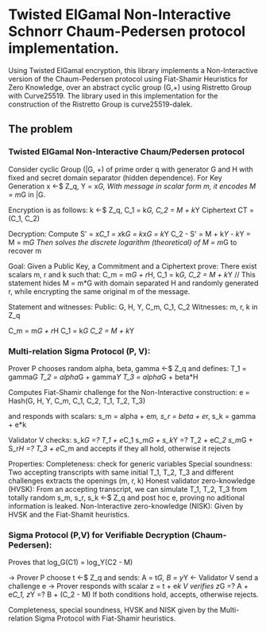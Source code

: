 # Twisted ElGamal Non-Interactive Schnorr Chaum-Pedersen protocol implementation.

Using Twisted ElGamal encryption, this library implements a Non-Interactive version of the Chaum-Pedersen protocol using Fiat-Shamir Heuristics for Zero Knowledge, over an abstract cyclic group (G,+) using Ristretto Group with Curve25519. The library used in this implementation for the construction of the Ristretto Group is curve25519-dalek.

## The problem

### Twisted ElGamal Non-Interactive Chaum/Pedersen protocol
 Consider cyclic Group (|G, +) of prime order q with generator G and H with fixed and secret domain separator (hidden dependence).
 For Key Generation x <-$ Z_q, Y = x*G,
 With message in scalar form m, it encodes M = m*G in |G.

 Encryption is as follows:
 k <-$ Z_q, 
 C_1 = k*G, C_2 = M + k*Y
 Ciphertext CT = (C_1, C_2)

 Decryption:
 Compute S' = x*C_1 = x*k*G = k*x*G = k*Y
 C_2 - S' = M + k*Y - k*Y = M = m*G
 Then solves the discrete logarithm (theoretical) of M = m*G to recover m

 Goal:
 Given a Public Key, a Commitment and a Ciphertext prove:
 There exist scalars m, r and k such that:
 C_m = m*G + r*H, C_1 = k*G, C_2 = M + k*Y  // This statement hides M = m*G with domain separated H and randomly generated r, while encrypting the same original m of the message.
 
 Statement and witnesses:
 Public: G, H, Y, C_m, C_1, C_2
 Witnesses: m, r, k in Z_q

 C_m = m*G + r*H
 C_1 = k*G
 C_2 = M + k*Y

### Multi-relation Sigma Protocol (P, V):
 Prover P chooses random alpha, beta, gamma <-$ Z_q
 and defines:
 T_1 = gamma*G
 T_2 = alpha*G + gamma*Y
 T_3 = alpha*G + beta*H

 Computes Fiat-Shamir challenge for the Non-Interactive construction:
 e = Hash(G, H, Y, C_m, C_1, C_2, T_1, T_2, T_3)
 
 and responds with scalars:
 s_m = alpha + e*m, s_r = beta + e*r, s_k = gamma + e*k
 
 Validator V checks:
 s_k*G =? T_1 + e*C_1
 s_m*G + s_k*Y =? T_2 + e*C_2
 s_m*G + S_r*H =? T_3 + e*C_m
 and accepts if they all hold, otherwise it rejects

 Properties:
 Completeness: check for generic variables
 Special soundness: Two accepting transcripts with same initial T_1, T_2, T_3 and different challenges extracts the openings (m, r, k)
 Honest validator zero-knowledge (HVSK): From an accepting transcript, we can simulate T_1, T_2, T_3 from totally random s_m, s_r, s_k <-$ Z_q and post hoc e, proving no aditional information is leaked.
 Non-Interactive zero-knowledge (NISK): Given by HVSK and the Fiat-Shamit heuristics.

### Sigma Protocol (P,V) for Verifiable Decryption (Chaum-Pedersen):
 Proves that log_G(C1) = log_Y(C2 - M)
 
 -> Prover P choose t <-$ Z_q and sends:
 A = t*G, B = y*Y
 <- Validator V send a challenge e
 -> Prover responds with scalar z = t + e*k
 V verifies z*G =? A + e*C_1, z*Y =? B + (C_2 - M)
 If both conditions hold, accepts, otherwise rejects.

 Completeness, special soundness, HVSK and NISK given by the Multi-relation Sigma Protocol with Fiat-Shamir heuristics.
